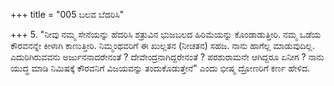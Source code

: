 +++
title = "005 ಬಲವ ಬೆದರಿಸಿ"

+++
5. "ನೀವು ನಮ್ಮ ಸೇನೆಯನ್ನು ಹೆದರಿಸಿ ಶತ್ರುವಿನ ಭುಜಬಲದ ಹಿರಿಮೆಯನ್ನು ಕೊಂಡಾಡುತ್ತೀರಿ. ನಮ್ಮ ಒಡೆಯ ಕೌರವನನ್ನೇ ಕೀಳಾಗಿ ಕಾಣುತ್ತೀರಿ. ನಿಮ್ಮಂಥವರಿಗೆ ಈ ಖುಲ್ಲತನ (ನೀಚತನ) ಸಹಜ. ನಾನು ಹಾಗೆಲ್ಲ ಮಾಡುವುದಿಲ್ಲ. ಎದುರಿಗಿರುವವನು ಅರ್ಜುನನಾದರೇನಂತೆ ? ದೇವೇಂದ್ರನಾಗಿದ್ದರೇನಂತೆ ? ಪರಶುರಾಮನೇ ಆಗಿದ್ದರೂ ಏನೀಗ ? ನಾನು ಯುದ್ಧ ಮಾಡಿ ನಿಮಿಷಕ್ಕೆ ಕೌರವನಿಗೆ ವಿಜಯವನ್ನು ತಂದುಕೊಡುತ್ತೇನೆ" ಎಂದು  ಭೀಷ್ಮ ದ್ರೋಣರಿಗೆ ಕರ್ಣ ಹೇಳಿದ.